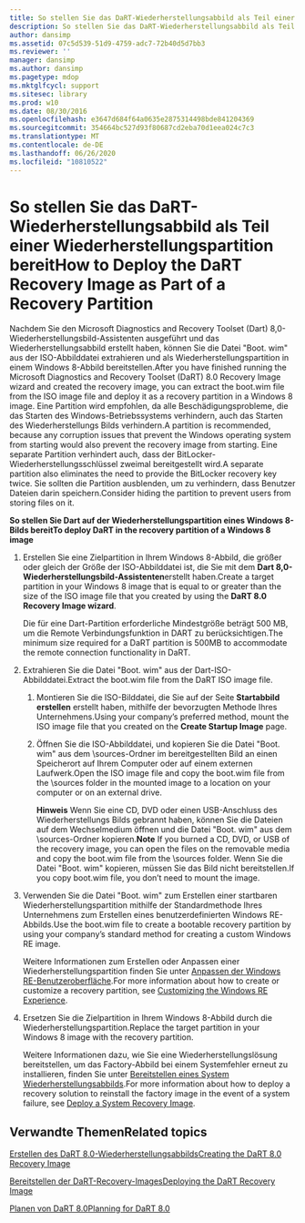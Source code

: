 ```yaml
---
title: So stellen Sie das DaRT-Wiederherstellungsabbild als Teil einer Wiederherstellungspartition bereit
description: So stellen Sie das DaRT-Wiederherstellungsabbild als Teil einer Wiederherstellungspartition bereit
author: dansimp
ms.assetid: 07c5d539-51d9-4759-adc7-72b40d5d7bb3
ms.reviewer: ''
manager: dansimp
ms.author: dansimp
ms.pagetype: mdop
ms.mktglfcycl: support
ms.sitesec: library
ms.prod: w10
ms.date: 08/30/2016
ms.openlocfilehash: e3647d684f64a0635e2875314498bde841204369
ms.sourcegitcommit: 354664bc527d93f80687cd2eba70d1eea024c7c3
ms.translationtype: MT
ms.contentlocale: de-DE
ms.lasthandoff: 06/26/2020
ms.locfileid: "10810522"
---
```

# <span data-ttu-id="c191a-103">So stellen Sie das DaRT-Wiederherstellungsabbild als Teil einer Wiederherstellungspartition bereit</span><span class="sxs-lookup"><span data-stu-id="c191a-103">How to Deploy the DaRT Recovery Image as Part of a Recovery Partition</span></span>


<span data-ttu-id="c191a-104">Nachdem Sie den Microsoft Diagnostics and Recovery Toolset (Dart) 8,0-Wiederherstellungsbild-Assistenten ausgeführt und das Wiederherstellungsabbild erstellt haben, können Sie die Datei "Boot. wim" aus der ISO-Abbilddatei extrahieren und als Wiederherstellungspartition in einem Windows 8-Abbild bereitstellen.</span><span class="sxs-lookup"><span data-stu-id="c191a-104">After you have finished running the Microsoft Diagnostics and Recovery Toolset (DaRT) 8.0 Recovery Image wizard and created the recovery image, you can extract the boot.wim file from the ISO image file and deploy it as a recovery partition in a Windows 8 image.</span></span> <span data-ttu-id="c191a-105">Eine Partition wird empfohlen, da alle Beschädigungsprobleme, die das Starten des Windows-Betriebssystems verhindern, auch das Starten des Wiederherstellungs Bilds verhindern.</span><span class="sxs-lookup"><span data-stu-id="c191a-105">A partition is recommended, because any corruption issues that prevent the Windows operating system from starting would also prevent the recovery image from starting.</span></span> <span data-ttu-id="c191a-106">Eine separate Partition verhindert auch, dass der BitLocker-Wiederherstellungsschlüssel zweimal bereitgestellt wird.</span><span class="sxs-lookup"><span data-stu-id="c191a-106">A separate partition also eliminates the need to provide the BitLocker recovery key twice.</span></span> <span data-ttu-id="c191a-107">Sie sollten die Partition ausblenden, um zu verhindern, dass Benutzer Dateien darin speichern.</span><span class="sxs-lookup"><span data-stu-id="c191a-107">Consider hiding the partition to prevent users from storing files on it.</span></span>

**<span data-ttu-id="c191a-108">So stellen Sie Dart auf der Wiederherstellungspartition eines Windows 8-Bilds bereit</span><span class="sxs-lookup"><span data-stu-id="c191a-108">To deploy DaRT in the recovery partition of a Windows 8 image</span></span>**

1.  <span data-ttu-id="c191a-109">Erstellen Sie eine Zielpartition in Ihrem Windows 8-Abbild, die größer oder gleich der Größe der ISO-Abbilddatei ist, die Sie mit dem **Dart 8,0-Wiederherstellungsbild-Assistenten**erstellt haben.</span><span class="sxs-lookup"><span data-stu-id="c191a-109">Create a target partition in your Windows 8 image that is equal to or greater than the size of the ISO image file that you created by using the **DaRT 8.0 Recovery Image wizard**.</span></span>

    <span data-ttu-id="c191a-110">Die für eine Dart-Partition erforderliche Mindestgröße beträgt 500 MB, um die Remote Verbindungsfunktion in DART zu berücksichtigen.</span><span class="sxs-lookup"><span data-stu-id="c191a-110">The minimum size required for a DaRT partition is 500MB to accommodate the remote connection functionality in DaRT.</span></span>

2.  <span data-ttu-id="c191a-111">Extrahieren Sie die Datei "Boot. wim" aus der Dart-ISO-Abbilddatei.</span><span class="sxs-lookup"><span data-stu-id="c191a-111">Extract the boot.wim file from the DaRT ISO image file.</span></span>

    1.  <span data-ttu-id="c191a-112">Montieren Sie die ISO-Bilddatei, die Sie auf der Seite **Startabbild erstellen** erstellt haben, mithilfe der bevorzugten Methode Ihres Unternehmens.</span><span class="sxs-lookup"><span data-stu-id="c191a-112">Using your company’s preferred method, mount the ISO image file that you created on the **Create Startup Image** page.</span></span>

    2.  <span data-ttu-id="c191a-113">Öffnen Sie die ISO-Abbilddatei, und kopieren Sie die Datei "Boot. wim" aus dem \\sources-Ordner im bereitgestellten Bild an einen Speicherort auf Ihrem Computer oder auf einem externen Laufwerk.</span><span class="sxs-lookup"><span data-stu-id="c191a-113">Open the ISO image file and copy the boot.wim file from the \\sources folder in the mounted image to a location on your computer or on an external drive.</span></span>

        <span data-ttu-id="c191a-114">**Hinweis**  Wenn Sie eine CD, DVD oder einen USB-Anschluss des Wiederherstellungs Bilds gebrannt haben, können Sie die Dateien auf dem Wechselmedium öffnen und die Datei "Boot. wim" aus dem \\sources-Ordner kopieren.</span><span class="sxs-lookup"><span data-stu-id="c191a-114">**Note** If you burned a CD, DVD, or USB of the recovery image, you can open the files on the removable media and copy the boot.wim file from the \\sources folder.</span></span> <span data-ttu-id="c191a-115">Wenn Sie die Datei "Boot. wim" kopieren, müssen Sie das Bild nicht bereitstellen.</span><span class="sxs-lookup"><span data-stu-id="c191a-115">If you copy boot.wim file, you don’t need to mount the image.</span></span>

         

3.  <span data-ttu-id="c191a-116">Verwenden Sie die Datei "Boot. wim" zum Erstellen einer startbaren Wiederherstellungspartition mithilfe der Standardmethode Ihres Unternehmens zum Erstellen eines benutzerdefinierten Windows RE-Abbilds.</span><span class="sxs-lookup"><span data-stu-id="c191a-116">Use the boot.wim file to create a bootable recovery partition by using your company’s standard method for creating a custom Windows RE image.</span></span>

    <span data-ttu-id="c191a-117">Weitere Informationen zum Erstellen oder Anpassen einer Wiederherstellungspartition finden Sie unter [Anpassen der Windows RE-Benutzeroberfläche](https://go.microsoft.com/fwlink/?LinkId=214222).</span><span class="sxs-lookup"><span data-stu-id="c191a-117">For more information about how to create or customize a recovery partition, see [Customizing the Windows RE Experience](https://go.microsoft.com/fwlink/?LinkId=214222).</span></span>

4.  <span data-ttu-id="c191a-118">Ersetzen Sie die Zielpartition in Ihrem Windows 8-Abbild durch die Wiederherstellungspartition.</span><span class="sxs-lookup"><span data-stu-id="c191a-118">Replace the target partition in your Windows 8 image with the recovery partition.</span></span>

    <span data-ttu-id="c191a-119">Weitere Informationen dazu, wie Sie eine Wiederherstellungslösung bereitstellen, um das Factory-Abbild bei einem Systemfehler erneut zu installieren, finden Sie unter [Bereitstellen eines System Wiederherstellungsabbilds](https://go.microsoft.com/fwlink/?LinkId=214221).</span><span class="sxs-lookup"><span data-stu-id="c191a-119">For more information about how to deploy a recovery solution to reinstall the factory image in the event of a system failure, see [Deploy a System Recovery Image](https://go.microsoft.com/fwlink/?LinkId=214221).</span></span>

## <span data-ttu-id="c191a-120">Verwandte Themen</span><span class="sxs-lookup"><span data-stu-id="c191a-120">Related topics</span></span>


[<span data-ttu-id="c191a-121">Erstellen des DaRT 8.0-Wiederherstellungsabbilds</span><span class="sxs-lookup"><span data-stu-id="c191a-121">Creating the DaRT 8.0 Recovery Image</span></span>](creating-the-dart-80-recovery-image-dart-8.md)

[<span data-ttu-id="c191a-122">Bereitstellen der DaRT-Recovery-Images</span><span class="sxs-lookup"><span data-stu-id="c191a-122">Deploying the DaRT Recovery Image</span></span>](deploying-the-dart-recovery-image-dart-8.md)

[<span data-ttu-id="c191a-123">Planen von DaRT 8.0</span><span class="sxs-lookup"><span data-stu-id="c191a-123">Planning for DaRT 8.0</span></span>](planning-for-dart-80-dart-8.md)

 

 





